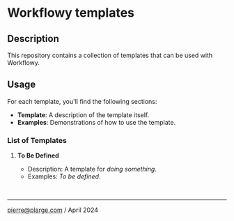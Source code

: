 # Workflowy templates

## Description

This repository contains a collection of templates that can be used with Workflowy.

## Usage

For each template, you'll find the following sections:

- **Template**: A description of the template itself.
- **Examples**: Demonstrations of how to use the template.

### List of Templates

1. **To Be Defined**

   - Description: A template for _doing something_.
   - Examples: _To be defined_.

&nbsp;

---

[pierre@plarge.com](mailto:pierre@plarge.com) / April 2024
